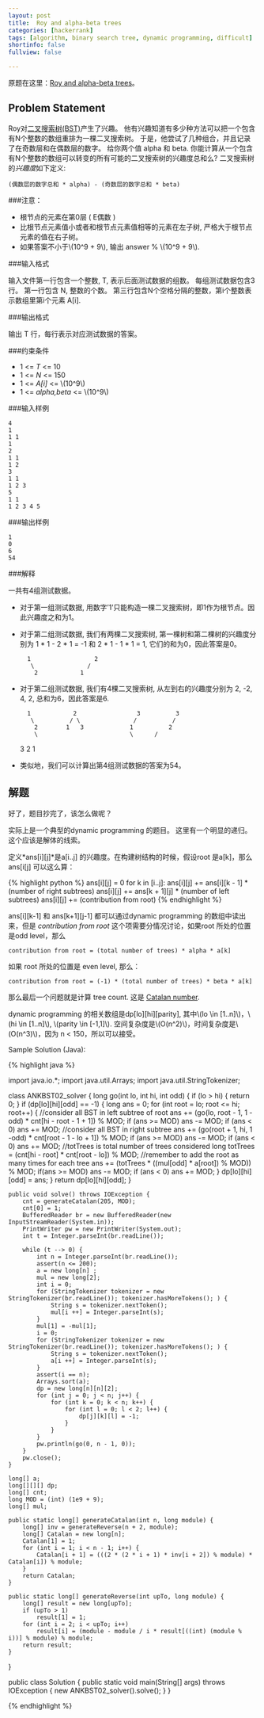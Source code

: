 ```yaml
---
layout: post
title:  Roy and alpha-beta trees
categories: [hackerrank]
tags: [algorithm, binary search tree, dynamic programming, difficult]
shortinfo: false
fullview: false

---
```


<script type="text/javascript" src="http://cdn.mathjax.org/mathjax/latest/MathJax.js?config=default"></script>

原题在这里：[Roy and alpha-beta trees](https://www.hackerrank.com/challenges/roy-and-alpha-beta-trees)。

## Problem Statement 

Roy对[二叉搜索树(BST)](https://en.wikipedia.org/wiki/Binary_search_tree)产生了兴趣。 他有兴趣知道有多少种方法可以把一个包含有N个整数的数组重排为一棵二叉搜索树。 于是，他尝试了几种组合，并且记录了在奇数层和在偶数层的数字。 给你两个值 alpha 和 beta. 你能计算从一个包含有N个整数的数组可以转变的所有可能的二叉搜索树的兴趣度总和么? 二叉搜索树的*兴趣度*如下定义:  
	
	(偶数层的数字总和 * alpha) - (奇数层的数字总和 * beta)


###注意：

* 根节点的元素在第0层 ( E偶数 )
* 比根节点元素值小或者和根节点元素值相等的元素在左子树, 严格大于根节点元素的值在右子树。
* 如果答案不小于\\(10^9 + 9\\), 输出 answer % \\(10^9 + 9\\).

###输入格式

输入文件第一行包含一个整数, T, 表示后面测试数据的组数。 每组测试数据包含3行。 第一行包含 N, 整数的个数。 
第三行包含N个空格分隔的整数，第i个整数表示数组里第i个元素 A[i].

###输出格式

输出 T 行，每行表示对应测试数据的答案。

###约束条件

* 1 <= *T* <= 10 
* 1 <= *N* <= 150 
* 1 <= *A[i]* <= \\(10^9\\)
* 1 <= *alpha,beta* <= \\(10^9\\)

###输入样例   

	4
	1
	1 1
	1
	2
	1 1
	1 2
	3
	1 1
	1 2 3
	5
	1 1
	1 2 3 4 5
	
	
###输出样例  
	
	1
	0
	6
	54
	
###解释

一共有4组测试数据。  

* 对于第一组测试数据, 用数字’1’只能构造一棵二叉搜索树，即1作为根节点。因此兴趣度之和为1。
* 对于第二组测试数据, 我们有两棵二叉搜索树, 第一棵树和第二棵树的兴趣度分别为 1 * 1 - 2 * 1 = -1 和 2 * 1 - 1 * 1 = 1, 它们的和为0，因此答案是0。

	
		1                  2 
		 \               /
          2            1
  
* 对于第二组测试数据, 我们有4棵二叉搜索树, 从左到右的兴趣度分别为 2, -2, 4, 2, 总和为6，因此答案是6.

		1            2                 3          3  
	     \          / \               /          /
          2        1   3             1          2       
  	      \                          \      /
   	3                          2   1
* 类似地，我们可以计算出第4组测试数据的答案为54。


## 解题

好了，题目抄完了，该怎么做呢？

实际上是一个典型的dynamic programming 的题目。  这里有一个明显的递归。这个应该是解体的线索。

定义*ans[i][j]*是a[i..j] 的兴趣度。在构建树结构的时候，假设root 是a[k]，那么ans[i[j] 可以这么算：

{% highlight python %}
ans[i][j] = 0
for k in [i..j]:
	ans[i][j] += ans[i][k - 1] * (number of right subtrees) 
	ans[i][j] += ans[k + 1][j] * (number of left subtrees) 
	ans[i][j] += (contribution from root)
{% endhighlight %}

ans[i][k-1] 和 ans[k+1][j-1] 都可以通过dynamic programming 的数组中读出来，但是 *contribution from root* 这个项需要分情况讨论，如果root 所处的位置是odd level，那么   

	contribution from root = (total number of trees) * alpha * a[k]

如果 root 所处的位置是 even level, 那么：  

	contribution from root = (-1) * (total number of trees) * beta * a[k]

那么最后一个问题就是计算 tree count. 这是 [Catalan number](http://en.wikipedia.org/wiki/Catalan_number). 

dynamic programming 的相关数组是dp[lo][hi][parity], 其中\\(lo \in [1..n]\\)，\\(hi \in [1..n]\\), \\(parity \in [-1,1]\\). 空间复杂度是\\(O(n^2)\\)，时间复杂度是\\(O(n^3)\\)，因为 n < 150，所以可以接受。

Sample Solution (Java): 

{% highlight java %}

import java.io.*;
import java.util.Arrays;
import java.util.StringTokenizer;

class ANKBST02_solver {
    long go(int lo, int hi, int odd) {
        if (lo > hi) {
            return 0;
        }
        if (dp[lo][hi][odd] == -1) {
            long ans = 0;
            for (int root = lo; root <= hi; root++) {
                //consider all BST in left subtree of root
                ans += (go(lo, root - 1, 1 -odd) * cnt[hi - root - 1 + 1]) % MOD;
                if (ans >= MOD) ans -= MOD;
                if (ans < 0) ans += MOD;
                //consider all BST in right subtree
                ans += (go(root + 1, hi, 1 -odd) * cnt[root - 1 - lo + 1]) % MOD;
                if (ans >= MOD) ans -= MOD;
                if (ans < 0) ans += MOD;
                //totTrees is total number of trees considered
                long totTrees = (cnt[hi - root] * cnt[root - lo]) % MOD;
                //remember to add the root as many times for each tree
                ans += (totTrees * ((mul[odd] * a[root]) % MOD)) % MOD;
                if(ans >= MOD) ans -= MOD;
                if (ans < 0) ans += MOD;
            }
            dp[lo][hi][odd] = ans;
        }
        return dp[lo][hi][odd];
    }

    public void solve() throws IOException {
        cnt = generateCatalan(205, MOD);
        cnt[0] = 1;
        BufferedReader br = new BufferedReader(new InputStreamReader(System.in));
        PrintWriter pw = new PrintWriter(System.out);
        int t = Integer.parseInt(br.readLine());

        while (t --> 0) {
            int n = Integer.parseInt(br.readLine());
            assert(n <= 200);
            a = new long[n] ;
            mul = new long[2];
            int i = 0;
            for (StringTokenizer tokenizer = new StringTokenizer(br.readLine()); tokenizer.hasMoreTokens(); ) {
                String s = tokenizer.nextToken();
                mul[i ++] = Integer.parseInt(s);
            }
            mul[1] = -mul[1];
            i = 0;
            for (StringTokenizer tokenizer = new StringTokenizer(br.readLine()); tokenizer.hasMoreTokens(); ) {
                String s = tokenizer.nextToken();
                a[i ++] = Integer.parseInt(s);
            }
            assert(i == n);
            Arrays.sort(a);
            dp = new long[n][n][2];
            for (int j = 0; j < n; j++) {
                for (int k = 0; k < n; k++) {
                    for (int l = 0; l < 2; l++) {
                        dp[j][k][l] = -1;
                    }
                }
            }
            pw.println(go(0, n - 1, 0));
        }
        pw.close();
    }

    long[] a;
    long[][][] dp;
    long[] cnt;
    long MOD = (int) (1e9 + 9);
    long[] mul;

    public static long[] generateCatalan(int n, long module) {
        long[] inv = generateReverse(n + 2, module);
        long[] Catalan = new long[n];
        Catalan[1] = 1;
        for (int i = 1; i < n - 1; i++) {
            Catalan[i + 1] = (((2 * (2 * i + 1) * inv[i + 2]) % module) * Catalan[i]) % module;
        }
        return Catalan;
    }

    public static long[] generateReverse(int upTo, long module) {
        long[] result = new long[upTo];
        if (upTo > 1)
            result[1] = 1;
        for (int i = 2; i < upTo; i++)
            result[i] = (module - module / i * result[((int) (module % i))] % module) % module;
        return result;
    }
}

public class Solution {
    public static void main(String[] args) throws IOException {
            new ANKBST02_solver().solve();
    }
}

{% endhighlight %}

